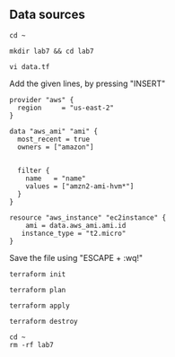 ## Data sources

```
cd ~
```
```
mkdir lab7 && cd lab7
```
```
vi data.tf
```

Add the given lines, by pressing "INSERT" 
```
provider "aws" {
  region     = "us-east-2"
}

data "aws_ami" "ami" {
  most_recent = true
  owners = ["amazon"]


  filter {
    name   = "name"
    values = ["amzn2-ami-hvm*"]
  }
}

resource "aws_instance" "ec2instance" {
    ami = data.aws_ami.ami.id
   instance_type = "t2.micro"
}
```

Save the file using "ESCAPE + :wq!"

```
terraform init
```
```
terraform plan
```
```
terraform apply
```
```
terraform destroy
```
```
cd ~
rm -rf lab7
```

